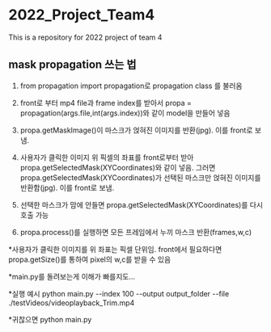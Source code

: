 # 2022_Project_Team4
This is a repository for 2022 project of team 4

## mask propagation 쓰는 법


1. from propagation import propagation로 propagation class 를 불러옴

2. front로 부터 mp4 file과 frame index를 받아서 propa = propagation(args.file,int(args.index))와 같이 model을 만들어 넣음

3. propa.getMaskImage()이 마스크가 얹혀진 이미지를 반환(jpg). 이를 front로 보냄.

4. 사용자가 클릭한 이미지 위 픽셀의 좌표를 front로부터 받아 propa.getSelectedMask(XYCoordinates)와 같이 넣음. 그러면 
  propa.getSelectedMask(XYCoordinates)가 선택된 마스크만 얹혀진 이미지를 반환함(jpg). 이를 front로 보냄.

5. 선택한 마스크가 맘에 안들면 propa.getSelectedMask(XYCoordinates)를 다시 호출 가능

6. propa.process()를 실행하면 모든 프레임에서 누끼 마스크 반환(frames,w,c)


*사용자가 클릭한 이미지를 위 좌표는 픽셀 단위임. front에서 필요하다면 propa.getSize()를 통하여 pixel의 w,c를 받을 수 있음

*main.py를 돌려보는게 이해가 빠를지도...

*실행 예시 python main.py --index 100 --output output_folder --file ./testVideos/videoplayback_Trim.mp4

*귀찮으면 python main.py
